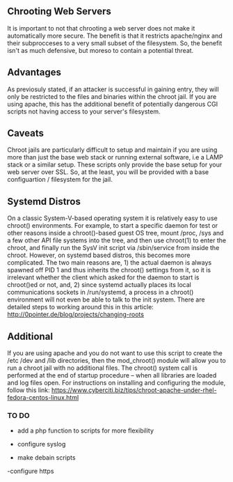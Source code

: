 ## Chrooting Web Servers

It is important to not that chrooting a web server does not make it automatically more secure. The benefit is that it restricts apache/nginx and their subprocceses to a very small subset of the filesystem. So, the benefit isn't as much defensive, but moreso to contain a potential threat. 

## Advantages

As previosuly stated, if an attacker is successful in gaining entry, they will only be restricted to the files and binaries within the chroot jail. If you are using apache, this has the additional benefit of potentially dangerous CGI scripts not having access to your server's filesystem. 

## Caveats

Chroot jails are particularly difficult to setup and maintain if you are using more than just the base web stack or running external software, i.e a LAMP stack or a similar setup. These scripts only provide the base setup for your web server over SSL. So, at the least, you will be provided with a base configuartion / filesystem  for the jail.

## Systemd Distros

On a classic System-V-based operating system it is relatively easy to use chroot() environments. For example, to start a specific daemon for test or other reasons inside a chroot()-based guest OS tree, mount /proc, /sys and a few other API file systems into the tree, and then use chroot(1) to enter the chroot, and finally run the SysV init script via /sbin/service from inside the chroot. However, on systemd based distros, this becomes more complicated. The two main reasons are, 1) the actual daemon is always spawned off PID 1 and thus inherits the chroot() settings from it, so it is irrelevant whether the client which asked for the daemon to start is chroot()ed or not, and, 2) since systemd actually places its local communications sockets in /run/systemd, a process in a chroot() environment will not even be able to talk to the init system. There are detailed steps to working around this in this article: http://0pointer.de/blog/projects/changing-roots

## Additional

If you are using apache and you do not want to use this script to create the /etc /dev and /lib directories, then the mod_chroot() module will allow you to run a chroot jail with no additional files. The chroot() system call is performed at the end of startup procedure – when all libraries are loaded and log files open. For instructions on installing and configuring the module, follow this link:
https://www.cyberciti.biz/tips/chroot-apache-under-rhel-fedora-centos-linux.html

### TO DO
- add a php function to scripts for more flexibility 

- configure syslog 

- make debain scripts 

-configure https
